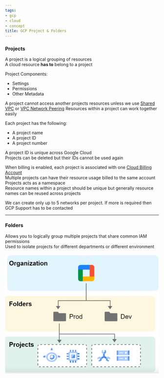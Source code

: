 ```yaml
---
tags:
- gcp
- cloud
- concept
title: GCP Project & Folders
---
```


### Projects

A project is a logical grouping of resources  
A cloud resource **has to** belong to a project

Project Components:
* Settings
* Permissions
* Other Metadata

A project cannot access another projects resources unless we use [Shared VPC](../gcp-networking-services/gcp-vpc-services.md#Shared%20VPC) or [VPC Network Peering](../gcp-networking-services/gcp-vpc-services.md#VPC%20Network%20Peering)
Resources within a project can work together easily

Each project has the following:
* A project name
* A project ID
* A project number

A project ID is unique across Google Cloud  
Projects can be deleted but their IDs cannot be used again

When billing is enabled, each project is associated with one [Cloud Billing Account](../gcp-support-and-billing/cloud-billing-account.md)  
Multiple projects can have their resource usage billed to the same account  
Projects acts as a namespace  
Resource names within a project should be unique but generally resource names can be reused across projects

We can create only up to 5 networks per project. If more is required then GCP Support has  to be contacted

---

### Folders

Allows you to logically group multiple projects that share common IAM permissions  
Used to isolate projects for different departments or different environment

![GCP Folders|350](../images/gcp-folders.png)